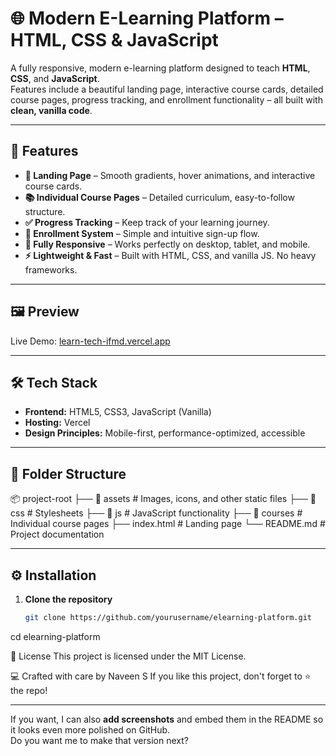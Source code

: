# 🌐 Modern E-Learning Platform – HTML, CSS & JavaScript

A fully responsive, modern e-learning platform designed to teach **HTML**, **CSS**, and **JavaScript**.  
Features include a beautiful landing page, interactive course cards, detailed course pages, progress tracking, and enrollment functionality – all built with **clean, vanilla code**.

---

## 🚀 Features

- **📄 Landing Page** – Smooth gradients, hover animations, and interactive course cards.
- **📚 Individual Course Pages** – Detailed curriculum, easy-to-follow structure.
- **✅ Progress Tracking** – Keep track of your learning journey.
- **📝 Enrollment System** – Simple and intuitive sign-up flow.
- **📱 Fully Responsive** – Works perfectly on desktop, tablet, and mobile.
- **⚡ Lightweight & Fast** – Built with HTML, CSS, and vanilla JS. No heavy frameworks.

---

## 🖼 Preview

Live Demo: [learn-tech-ifmd.vercel.app](https://learn-tech-ifmd.vercel.app)

---

## 🛠 Tech Stack

- **Frontend:** HTML5, CSS3, JavaScript (Vanilla)
- **Hosting:** Vercel
- **Design Principles:** Mobile-first, performance-optimized, accessible

---

## 📂 Folder Structure
📦 project-root
├── 📁 assets # Images, icons, and other static files
├── 📁 css # Stylesheets
├── 📁 js # JavaScript functionality
├── 📁 courses # Individual course pages
├── index.html # Landing page
└── README.md # Project documentation


---

## ⚙️ Installation

1. **Clone the repository**
   ```bash
   git clone https://github.com/yourusername/elearning-platform.git

cd elearning-platform


📜 License
This project is licensed under the MIT License.

💻 Crafted with care by Naveen S
If you like this project, don't forget to ⭐ the repo!

---

If you want, I can also **add screenshots** and embed them in the README so it looks even more polished on GitHub.  
Do you want me to make that version next?


